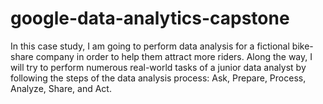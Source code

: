 # google-data-analytics-capstone
In this case study, I am going to perform data analysis for a fictional bike-share company in order to help them attract more riders. Along the way, I will try to perform numerous real-world tasks of a junior data analyst by following the steps of the data analysis process: Ask, Prepare, Process, Analyze, Share, and Act. 
